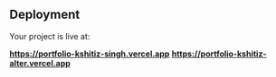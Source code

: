 ## Deployment

Your project is live at:

**https://portfolio-kshitiz-singh.vercel.app**
**https://portfolio-kshitiz-alter.vercel.app**
